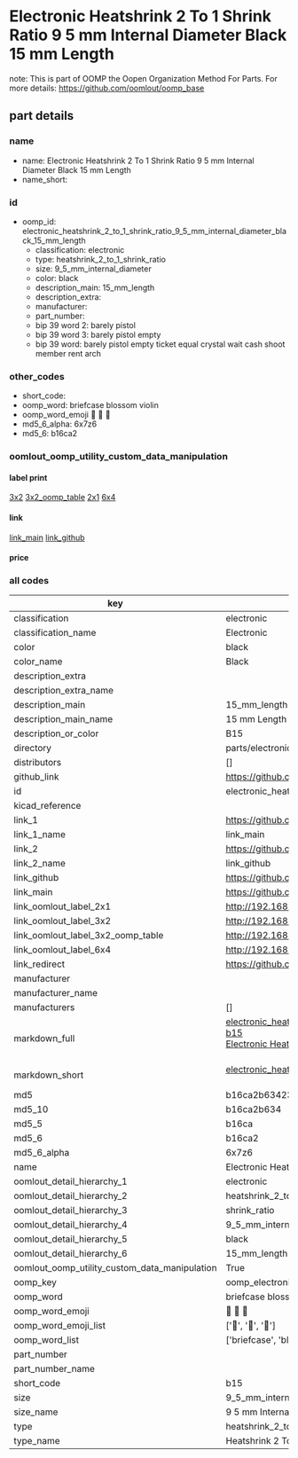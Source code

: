 # Electronic Heatshrink 2 To 1 Shrink Ratio 9 5 mm Internal Diameter Black 15 mm Length  

note: This is part of OOMP the Oopen Organization Method For Parts. For more details: https://github.com/oomlout/oomp_base

##  part details
  







### name
* name: Electronic Heatshrink 2 To 1 Shrink Ratio 9 5 mm Internal Diameter Black 15 mm Length
* name_short: 
### id
* oomp_id: electronic_heatshrink_2_to_1_shrink_ratio_9_5_mm_internal_diameter_black_15_mm_length
  * classification: electronic
  * type: heatshrink_2_to_1_shrink_ratio
  * size: 9_5_mm_internal_diameter
  * color: black
  * description_main: 15_mm_length
  * description_extra: 
  * manufacturer: 
  * part_number: 
  * bip 39 word 2: barely pistol
  * bip 39 word 3: barely pistol empty
  * bip 39 word: barely pistol empty ticket equal crystal wait cash shoot member rent arch

### other_codes
* short_code: 
* oomp_word: briefcase blossom violin
* oomp_word_emoji :briefcase: :blossom: :violin:
* md5_6_alpha: 6x7z6
* md5_6: b16ca2






### oomlout_oomp_utility_custom_data_manipulation
#### label print
[3x2](http://192.168.1.245:1112/?label=oomp%206x7z6)
[3x2_oomp_table](http://192.168.1.108:1112/?label=oomp%206x7z6)
[2x1](http://192.168.1.242:1112/?label=oomp%206x7z6)
[6x4](http://192.168.1.55:1112/?label=oomp%206x7z6)    

#### link

[link_main](https://github.com/oomlout/oomlout_oomp_version_1_messy/tree/main/parts/electronic_heatshrink_2_to_1_shrink_ratio_9_5_mm_internal_diameter_black_15_mm_length) [link_github](https://github.com/oomlout/oomlout_oomp_version_1_messy/tree/main/parts/electronic_heatshrink_2_to_1_shrink_ratio_9_5_mm_internal_diameter_black_15_mm_length)                             

#### price







### all codes 
| key | value |  
| --- | --- |  
| classification | electronic |  
| classification_name | Electronic |  
| color | black |  
| color_name | Black |  
| description_extra |  |  
| description_extra_name |  |  
| description_main | 15_mm_length |  
| description_main_name | 15 mm Length |  
| description_or_color | B15 |  
| directory | parts/electronic_heatshrink_2_to_1_shrink_ratio_9_5_mm_internal_diameter_black_15_mm_length |  
| distributors | [] |  
| github_link | https://github.com/oomlout/oomlout_oomp_part_src/tree/main/parts/electronic_heatshrink_2_to_1_shrink_ratio_9_5_mm_internal_diameter_black_15_mm_length |  
| id | electronic_heatshrink_2_to_1_shrink_ratio_9_5_mm_internal_diameter_black_15_mm_length |  
| kicad_reference |  |  
| link_1 | https://github.com/oomlout/oomlout_oomp_version_1_messy/tree/main/parts/electronic_heatshrink_2_to_1_shrink_ratio_9_5_mm_internal_diameter_black_15_mm_length |  
| link_1_name | link_main |  
| link_2 | https://github.com/oomlout/oomlout_oomp_version_1_messy/tree/main/parts/electronic_heatshrink_2_to_1_shrink_ratio_9_5_mm_internal_diameter_black_15_mm_length |  
| link_2_name | link_github |  
| link_github | https://github.com/oomlout/oomlout_oomp_version_1_messy/tree/main/parts/electronic_heatshrink_2_to_1_shrink_ratio_9_5_mm_internal_diameter_black_15_mm_length |  
| link_main | https://github.com/oomlout/oomlout_oomp_version_1_messy/tree/main/parts/electronic_heatshrink_2_to_1_shrink_ratio_9_5_mm_internal_diameter_black_15_mm_length |  
| link_oomlout_label_2x1 | http://192.168.1.242:1112/?label=oomp%206x7z6 |  
| link_oomlout_label_3x2 | http://192.168.1.245:1112/?label=oomp%206x7z6 |  
| link_oomlout_label_3x2_oomp_table | http://192.168.1.108:1112/?label=oomp%206x7z6 |  
| link_oomlout_label_6x4 | http://192.168.1.55:1112/?label=oomp%206x7z6 |  
| link_redirect | https://github.com/oomlout/oomlout_oomp_version_1_messy/tree/main/parts/electronic_heatshrink_2_to_1_shrink_ratio_9_5_mm_internal_diameter_black_15_mm_length |  
| manufacturer |  |  
| manufacturer_name |  |  
| manufacturers | [] |  
| markdown_full | [electronic_heatshrink_2_to_1_shrink_ratio_9_5_mm_internal_diameter_black_15_mm_length](none)<br>[b15](none)<br>[Electronic Heatshrink 2 To 1 Shrink Ratio 9 5 Mm Internal Diameter Black 15 Mm Length](none)<br><br> |  
| markdown_short | [electronic_heatshrink_2_to_1_shrink_ratio_9_5_mm_internal_diameter_black_15_mm_length](none)<br><br> |  
| md5 | b16ca2b634235eccd5260e1a92695894 |  
| md5_10 | b16ca2b634 |  
| md5_5 | b16ca |  
| md5_6 | b16ca2 |  
| md5_6_alpha | 6x7z6 |  
| name | Electronic Heatshrink 2 To 1 Shrink Ratio 9 5 mm Internal Diameter Black 15 mm Length |  
| oomlout_detail_hierarchy_1 | electronic |  
| oomlout_detail_hierarchy_2 | heatshrink_2_to_1 |  
| oomlout_detail_hierarchy_3 | shrink_ratio |  
| oomlout_detail_hierarchy_4 | 9_5_mm_internal_diameter |  
| oomlout_detail_hierarchy_5 | black |  
| oomlout_detail_hierarchy_6 | 15_mm_length |  
| oomlout_oomp_utility_custom_data_manipulation | True |  
| oomp_key | oomp_electronic_heatshrink_2_to_1_shrink_ratio_9_5_mm_internal_diameter_black_15_mm_length |  
| oomp_word | briefcase blossom violin |  
| oomp_word_emoji | :briefcase: :blossom: :violin: |  
| oomp_word_emoji_list | [':briefcase:', ':blossom:', ':violin:'] |  
| oomp_word_list | ['briefcase', 'blossom', 'violin'] |  
| part_number |  |  
| part_number_name |  |  
| short_code | b15 |  
| size | 9_5_mm_internal_diameter |  
| size_name | 9 5 mm Internal Diameter |  
| type | heatshrink_2_to_1_shrink_ratio |  
| type_name | Heatshrink 2 To 1 Shrink Ratio |  
